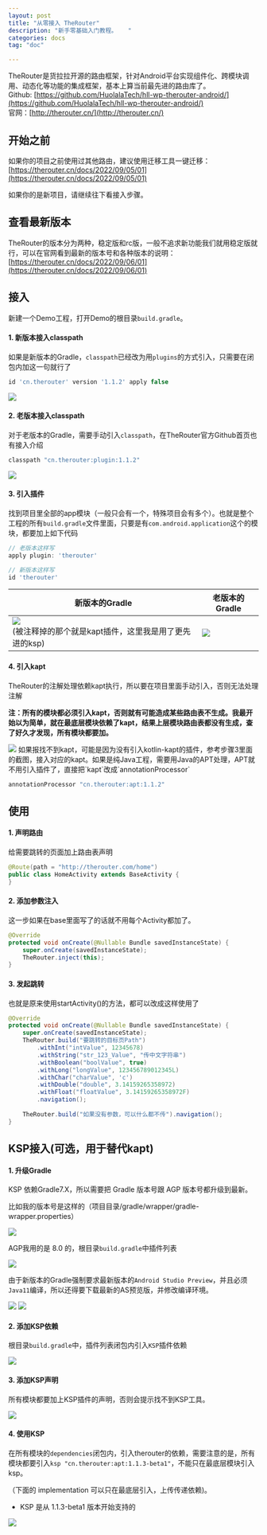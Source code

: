 ```yaml
---
layout: post
title: "从零接入 TheRouter"
description: "新手零基础入门教程。   "
categories: docs  
tag: "doc" 

---
```


TheRouter是货拉拉开源的路由框架，针对Android平台实现组件化、跨模块调用、动态化等功能的集成框架，基本上算当前最先进的路由库了。   
Github: [https://github.com/HuolalaTech/hll-wp-therouter-android/](https://github.com/HuolalaTech/hll-wp-therouter-android/)   
官网：[http://therouter.cn/](http://therouter.cn/)  

  
## 开始之前

如果你的项目之前使用过其他路由，建议使用迁移工具一键迁移： [https://therouter.cn/docs/2022/09/05/01](https://therouter.cn/docs/2022/09/05/01)   

如果你的是新项目，请继续往下看接入步骤。


## 查看最新版本

TheRouter的版本分为两种，稳定版和rc版，一般不追求新功能我们就用稳定版就行，可以在官网看到最新的版本号和各种版本的说明：[https://therouter.cn/docs/2022/09/06/01](https://therouter.cn/docs/2022/09/06/01)  

## 接入

新建一个Demo工程，打开Demo的根目录`build.gradle`。

#### 1. 新版本接入classpath

如果是新版本的Gradle，`classpath`已经改为用`plugins`的方式引入，只需要在闭包内加这一句就行了

```groovy
id 'cn.therouter' version '1.1.2' apply false
```

<img src="https://p3-juejin.byteimg.com/tos-cn-i-k3u1fbpfcp/d9a373ad726141a1b77d548e99de3656~tplv-k3u1fbpfcp-zoom-1.image" class="blog-img">

#### 2. 老版本接入classpath

对于老版本的Gradle，需要手动引入`classpath`，在TheRouter官方Github首页也有接入介绍

```groovy
classpath "cn.therouter:plugin:1.1.2"
```

<img src="https://p3-juejin.byteimg.com/tos-cn-i-k3u1fbpfcp/9e17c86607e14d0888bf2ab30b34d3b1~tplv-k3u1fbpfcp-zoom-1.image" class="blog-img">
  


#### 3. 引入插件

找到项目里全部的app模块（一般只会有一个，特殊项目会有多个）。也就是整个工程的所有`build.gradle`文件里面，只要是有`com.android.application`这个的模块，都要加上如下代码

```groovy
// 老版本这样写
apply plugin: 'therouter'

// 新版本这样写
id 'therouter'
```

| 新版本的Gradle                                                                                                                                                                                                                                                                            | 老版本的Gradle                                                                                                                                                                                                                                             |
| ------------------------------------------------------------------------------------------------------------------------------------------------------------------------------------------------------------------------------------------------------------------------------------- | ------------------------------------------------------------------------------------------------------------------------------------------------------------------------------------------------------------------------------------------------------ |
|<img src="https://p3-juejin.byteimg.com/tos-cn-i-k3u1fbpfcp/5cefce8ad9c243a49bb5445128525b83~tplv-k3u1fbpfcp-zoom-1.image" class="blog-img"> <br>(被注释掉的那个就是kapt插件，这里我是用了更先进的ksp) |<img src="https://p3-juejin.byteimg.com/tos-cn-i-k3u1fbpfcp/4a8bfb7c684a40268e3297285b4643e4~tplv-k3u1fbpfcp-zoom-1.image" class="blog-img">   |

#### 4. 引入kapt

TheRouter的注解处理依赖kapt执行，所以要在项目里面手动引入，否则无法处理注解

**注：所有的模块都必须引入kapt，否则就有可能造成某些路由表不生成。我最开始以为简单，就在最底层模块依赖了kapt，结果上层模块路由表都没有生成，查了好久才发现，所有模块都要加。**

<img src="https://p3-juejin.byteimg.com/tos-cn-i-k3u1fbpfcp/ef8fb789721548b4bc7a11563ecc328b~tplv-k3u1fbpfcp-zoom-1.image" class="blog-img"> 
如果报找不到kapt，可能是因为没有引入kotlin-kapt的插件，参考步骤3里面的截图，接入对应的kapt。如果是纯Java工程，需要用Java的APT处理，APT就不用引入插件了，直接把`kapt`改成`annotationProcessor`

  


```groovy
annotationProcessor "cn.therouter:apt:1.1.2"
```

  


## 使用

#### 1. 声明路由

给需要跳转的页面加上路由表声明

```java
@Route(path = "http://therouter.com/home")
public class HomeActivity extends BaseActivity {
}
```

#### 2. 添加参数注入

这一步如果在base里面写了的话就不用每个Activity都加了。

```java
@Override
protected void onCreate(@Nullable Bundle savedInstanceState) {
    super.onCreate(savedInstanceState);
    TheRouter.inject(this);
}
```

#### 3. 发起跳转

也就是原来使用startActivity()的方法，都可以改成这样使用了

```java
@Override
protected void onCreate(@Nullable Bundle savedInstanceState) {
    super.onCreate(savedInstanceState);
    TheRouter.build("要跳转的目标页Path")
        .withInt("intValue", 12345678) 
        .withString("str_123_Value", "传中文字符串")
        .withBoolean("boolValue", true)
        .withLong("longValue", 123456789012345L)
        .withChar("charValue", 'c')
        .withDouble("double", 3.14159265358972)
        .withFloat("floatValue", 3.14159265358972F)
        .navigation();
        
    TheRouter.build("如果没有参数，可以什么都不传").navigation();
}
```

  


## KSP接入(可选，用于替代kapt)

  


#### 1. 升级Gradle

KSP 依赖Gradle7.X，所以需要把 Gradle 版本号跟 AGP 版本号都升级到最新。

比如我的版本号是这样的（项目目录/gradle/wrapper/gradle-wrapper.properties）

<img src="https://p3-juejin.byteimg.com/tos-cn-i-k3u1fbpfcp/4b2c1f6ee4224f188802867cbeefb678~tplv-k3u1fbpfcp-zoom-1.image" class="blog-img"> 

AGP我用的是 8.0 的，根目录`build.gradle`中插件列表

<img src="https://p3-juejin.byteimg.com/tos-cn-i-k3u1fbpfcp/0eb0dd4a28284fa39f5d05274e0feac0~tplv-k3u1fbpfcp-zoom-1.image" class="blog-img"> 

由于新版本的Gradle强制要求最新版本的`Android Studio Preview`，并且必须`Java11`编译，所以还得要下载最新的AS预览版，并修改编译环境。

<img src="https://p3-juejin.byteimg.com/tos-cn-i-k3u1fbpfcp/61553a1f06f845d5955fc41ff9d2f3c8~tplv-k3u1fbpfcp-zoom-1.image" class="blog-img"> 

<img src="https://p3-juejin.byteimg.com/tos-cn-i-k3u1fbpfcp/321fe7b191de46cf812f4e5dae39228d~tplv-k3u1fbpfcp-zoom-1.image" class="blog-img"> 

  


  


#### 2. 添加KSP依赖

根目录`build.gradle`中，插件列表闭包内引入`KSP`插件依赖

<img src="https://p3-juejin.byteimg.com/tos-cn-i-k3u1fbpfcp/ded28ea022f54c94a1af76e01aa1ce92~tplv-k3u1fbpfcp-zoom-1.image" class="blog-img"> 

  


#### 3. 添加KSP声明

所有模块都要加上KSP插件的声明，否则会提示找不到KSP工具。

<img src="https://p3-juejin.byteimg.com/tos-cn-i-k3u1fbpfcp/163322b3d37b4f548e5229b3032438fe~tplv-k3u1fbpfcp-zoom-1.image" class="blog-img"> 

  


#### 4. 使用KSP

在所有模块的`dependencies`闭包内，引入therouter的依赖，需要注意的是，所有模块都要引入`ksp "cn.therouter:apt:1.1.3-beta1"`，不能只在最底层模块引入ksp。

（下面的 implementation 可以只在最底层引入，上传传递依赖)。

  


-   KSP 是从 1.1.3-beta1 版本开始支持的

<img src="https://p3-juejin.byteimg.com/tos-cn-i-k3u1fbpfcp/8c8b45d19046490da3cf2a1760805c01~tplv-k3u1fbpfcp-zoom-1.image" class="blog-img"> 